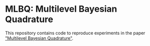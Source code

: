 # MLBQ: Multilevel Bayesian Quadrature

This repository contains code to reproduce experiments in the paper ["Multilevel Bayesian Quadrature"](https://arxiv.org/abs/2210.08329). 
